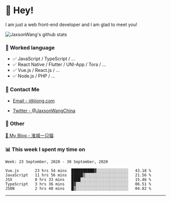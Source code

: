 # 👋 Hey!

I am just a web front-end developer and I am glad to meet you!

![JaxsonWang's github stats](https://github-readme-stats.vercel.app/api?username=JaxsonWang&&show_icons=true&&title_color=1abc9c&&icon_color=1abc9c)


### 📝 Worked language

- ✅ JavaScript / TypeScript / ...
- ✅ React Native / Flutter / UNI-App / Tora / ...
- ✅ Vue.js / React.js / ...
- ✅ Node.js / PHP / ...

### 📮 Contact Me

- [Email - i@iiong.com](mailto:i@iiong.com)

- [Twitter - @JaxsonWangChina](https://twitter.com/JaxsonWangChina)

### 🤪 Other

[📌 My Blog - 淮城一只猫](https://iiong.com)

### 📊 This week I spent my time on

<!--START_SECTION:waka-->
```text
Week: 23 September, 2020 - 30 September, 2020

Vue.js       23 hrs 54 mins  ██████████▓░░░░░░░░░░░░░░   43.18 % 
JavaScript   11 hrs 56 mins  █████▒░░░░░░░░░░░░░░░░░░░   21.56 % 
JSX          8 hrs 33 mins   ████░░░░░░░░░░░░░░░░░░░░░   15.46 % 
TypeScript   3 hrs 36 mins   █▓░░░░░░░░░░░░░░░░░░░░░░░   06.51 % 
JSON         2 hrs 40 mins   █▒░░░░░░░░░░░░░░░░░░░░░░░   04.82 % 
```
<!--END_SECTION:waka-->

---
